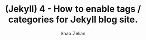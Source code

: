 ---
layout: post
author: Shao Zelian
title: (Jekyll) 4 - How to enable tags / categories for Jekyll blog site.
---
